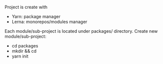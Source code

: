 Project is create with
 * Yarn: package manager
 * Lerna: monorepos/modules manager

Each module/sub-project is located under packages/ directory.
Create new module/sub-project:
 * cd packages
 * mkdir <package-name> && cd <package-name>
 * yarn init
